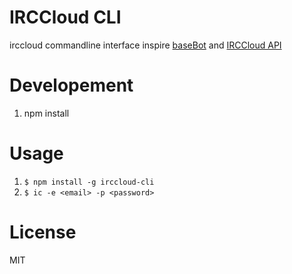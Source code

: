 IRCCloud CLI
=================
irccloud commandline interface inspire [baseBot](https://github.com/voldyman/baseBot) and [IRCCloud API](https://github.com/irccloud/irccloud-tools/wiki/API-Overview)

Developement
=================
1. npm install

Usage
=================
1. `$ npm install -g irccloud-cli`
2. `$ ic -e <email> -p <password>`

License
=================
MIT
